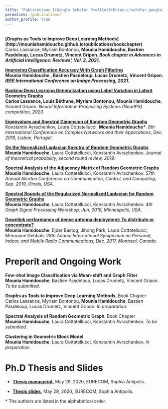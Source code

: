 ```yaml
---
title: "Publications [(Google Scholar Profile)](https://scholar.google.com/citations?user=mMEdVfoAAAAJ&hl=en)"
permalink: /publications/
author_profile: true
---
```



<br>
<b>[Graphs as Tools to Improve Deep Learning Methods](http://mouniahamidouche.github.io/publications/bookchapter)</b> <br> 
Carlos Lassance,  Myriam Bontonou, <b>Mounia Hamidouche<b>, Bastien Pasdeloup, Lucas Drumetz, Vincent Gripon.
<i>Book chapter in Advances in Artificial Intelligence: Reviews', Vol. 2, 2021</i>.


<b>[Improving Classification Accuracy With Graph Filtering](http://mouniahamidouche.github.io/publications/classification)</b> <br> 
<b>Mounia Hamidouche </b>, Bastien Pasdeloup, Lucas Drumetz, Vincent Gripon.
<i>IEEE International Conference on Image Processing, 2021</i>.

<b>[Ranking Deep Learning Generalization using Label Variation in Latent Geometry Graphs](http://mouniahamidouche.github.io/publications/RDLGLV)</b> <br> 
Carlos  Lassance, Louis Béthune, Myriam Bontonou, </b>Mounia Hamidouche</b>, Vincent Gripon.
<i>Neural Information Processing Systems (NeurIPS) competition, 2020</i>.

<b>[Eigenvalues and Spectral Dimension of Random Geometric Graphs](http://mouniahamidouche.github.io/publications/ESDRGG)</b> <br> 
 Konstantin Avrachenkov,  Laura Cottatellucci, <b>Mounia Hamidouche\*</b>.
<i>8th International Conference on Complex Networks and their Applications,  Dec. 2019, Lisbon, Portugal</i>.

<b>[On the Normalized Laplacian Spectra of Random Geometric Graphs](http://mouniahamidouche.github.io/publications/ONLSRGG)</b> <br> 
<b>Mounia Hamidouche</b>, Laura Cottatellucci, Konstantin Avrachenkov.
<i>Journal of theoretical probability, second round review, 2019</i>.

<b>[Spectral Analysis of the Adjacency Matrix of Random Geometric Graphs](http://mouniahamidouche.github.io/publications/SAAMRGG)</b> <br> 
<b>Mounia Hamidouche</b>, Laura Cottatellucci, Konstantin Avrachenkov.
<i>57th Annual Allerton Conference on Communication, Control, and Computing, Sep. 2019, Illinois, USA</i>.

<b>[Spectral Bounds of the Regularized Normalized Laplacian for Random Geometric Graphs](http://mouniahamidouche.github.io/publications/SBRNLRGG)</b> <br> 
<b>Mounia Hamidouche</b>, Laura Cottatellucci, Konstantin Avrachenkov.
<i>4th Graph Signal Processing Workshop, Jun. 2019, Minneapolis, USA</i>.


<b>[Downlink performance of dense antenna deployment: To distribute or concentrate?](http://mouniahamidouche.github.io/publications/DPDad)</b> <br> 
<b> Mounia Hamidouche</b>, Ejder Bastug, Jihong Park, Laura Cottatellucci, Merouane Debbah.
<i>28th Annual International Symposium on Personal, Indoor, and Mobile Radio Communications,  Dec. 2017, Montreal, Canada</i>.

# Preperit and Ongoing Work

  

<b>Few-shot Image Classification via Mean-shift and Graph Filter</b><br> 
 <b>Mounia Hamidouche</b>,  Bastien Pasdeloup, Lucas Drumetz, Vincent Gripon.
<i>To be submitted</i>.

<b>Graphs as Tools to Improve Deep Learning Methods</b>, Book Chapter<br>
Carlos Lassance, Myriam Bontonou, <b>Mounia Hamidouche</b>, Bastien Pasdeloup, Lucas Drumetz, Vincent Gripon.
<i>In preparation</i>.

<b>Spectral Analysis of Random Geometric Graph</b>, Book Chapter<br> 
<b>Mounia Hamidouche</b>, Laura Cottatellucci, Konstantin Avrachenkov.
<i>To be submitted</i>.

<b>Clustering in Geometric Block Model</b> <br> 
<b>Mounia Hamidouche</b>, Laura Cottatellucci, Konstantin Avrachenkov.
<i>In preparation</i>.


# Ph.D Thesis and Slides 

* **[Thesis manuscript](https://mouniahamidouche.github.io/files/thesis.pdf)**, May 29, 2020,  EURECOM, Sophia Antipolis.

* **[Thesis slides](https://mouniahamidouche.github.io/files/slides.pdf)**, May 29, 2020,  EURECOM, Sophia Antipolis.






\* The authors are listed in the alphabetical order.